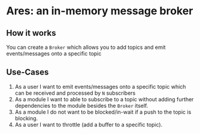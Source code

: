 # Ares: an in-memory message broker


## How it works

You can create a `Broker` which allows you to add topics and emit events/messages onto a specific topic


## Use-Cases

1. As a user I want to emit events/messages onto a specific topic which can be received and processed by `N` subscribers
2. As a module I want to able to subscribe to a topic without adding further dependencies to the module besides the `Broker` itself.
3. As a module I do not want to be blocked/in-wait if a push to the topic is blocking.
4. As a user I want to throttle (add a buffer to a specific topic).
